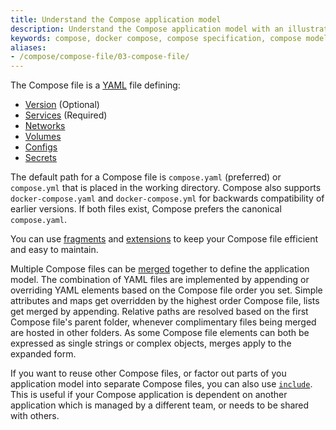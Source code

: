 ```yaml
---
title: Understand the Compose application model
description: Understand the Compose application model with an illustrative example 
keywords: compose, docker compose, compose specification, compose model 
aliases:
- /compose/compose-file/03-compose-file/
---
```


The Compose file is a [YAML](http://yaml.org/) file defining:
- [Version](compose-file/04-version-and-name.md) (Optional)
- [Services](compose-file/05-services.md) (Required)
- [Networks](compose-file/06-networks.md)
- [Volumes](compose-file/07-volumes.md)
- [Configs](compose-file/08-configs.md) 
- [Secrets](compose-file/09-secrets.md)

The default path for a Compose file is `compose.yaml` (preferred) or `compose.yml` that is placed in the working directory.
Compose also supports `docker-compose.yaml` and `docker-compose.yml` for backwards compatibility of earlier versions.
If both files exist, Compose prefers the canonical `compose.yaml`.

You can use [fragments](compose-file/10-fragments.md) and [extensions](compose-file/11-extension.md) to keep your Compose file efficient and easy to maintain.

Multiple Compose files can be [merged](13-merge.md) together to define the application model. The combination of YAML files are implemented by appending or overriding YAML elements based on the Compose file order you set. 
Simple attributes and maps get overridden by the highest order Compose file, lists get merged by appending. Relative
paths are resolved based on the first Compose file's parent folder, whenever complimentary files being
merged are hosted in other folders. As some Compose file elements can both be expressed as single strings or complex objects, merges apply to
the expanded form.

If you want to reuse other Compose files, or factor out parts of you application model into separate Compose files, you can also use [`include`](compose-file/14-include.md). This is useful if your Compose application is dependent on another application which is managed by a different team, or needs to be shared with others.